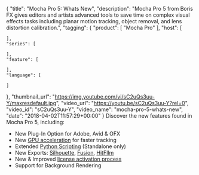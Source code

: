 {
  "title": "Mocha Pro 5: Whats New",
  "description": "Mocha Pro 5 from Boris FX gives editors and artists advanced tools to save time on complex visual effects tasks including planar motion tracking, object removal, and lens distortion calibration.",
  "tagging": {
    "product": [
      "Mocha Pro"
    ],
    "host": [

    ],
    "series": [

    ],
    "feature": [

    ],
    "language": [

    ]
  },
  "thumbnail_url": "https://img.youtube.com/vi/sC2uQs3uu-Y/maxresdefault.jpg",
  "video_url": "https://youtu.be/sC2uQs3uu-Y?rel=0",
  "video_id": "sC2uQs3uu-Y",
  "video_name": "mocha-pro-5-whats-new",
  "date": "2018-04-02T11:57:29+00:00"
}
Discover the new features found in Mocha Pro 5, including:

* New Plug-In Option for Adobe, Avid & OFX
* New [GPU acceleration](/videos/mocha-pro-5-gpu-tracking-speed-comparison/) for faster tracking
* Extended [Python Scripting](/videos/mocha-pro-5-python-scripting/) (Standalone only)
* New Exports: [Silhouette](/videos/mocha-pro-5-silhouette-import-export/), [Fusion](/videos/quick-start-for-fusion-mocha-pro-5-ofx-plug-in/), [HitFIlm](/videos/?tags=host:HitFilmproduct,host:HitFilmproduct,host:HitFilmproduct,host:HitFilm)
* New & Improved [license activation process](/videos/mocha-pro-5-new-licensing-system/)
* Support for Background Rendering

